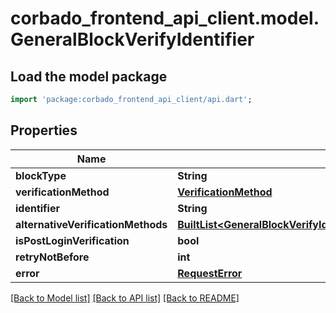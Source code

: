 # corbado_frontend_api_client.model.GeneralBlockVerifyIdentifier

## Load the model package
```dart
import 'package:corbado_frontend_api_client/api.dart';
```

## Properties
Name | Type | Description | Notes
------------ | ------------- | ------------- | -------------
**blockType** | **String** |  | 
**verificationMethod** | [**VerificationMethod**](VerificationMethod.md) |  | 
**identifier** | **String** |  | 
**alternativeVerificationMethods** | [**BuiltList&lt;GeneralBlockVerifyIdentifierAlternativeVerificationMethodsInner&gt;**](GeneralBlockVerifyIdentifierAlternativeVerificationMethodsInner.md) |  | 
**isPostLoginVerification** | **bool** |  | 
**retryNotBefore** | **int** |  | [optional] 
**error** | [**RequestError**](RequestError.md) |  | [optional] 

[[Back to Model list]](../README.md#documentation-for-models) [[Back to API list]](../README.md#documentation-for-api-endpoints) [[Back to README]](../README.md)


